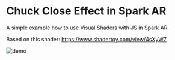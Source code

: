 # Chuck Close Effect in Spark AR

A simple example how to use Visual Shaders with JS in Spark AR.

Based on this shader: [https://www.shadertoy.com/view/4sXyW7
](https://www.shadertoy.com/view/4sXyW7)

![demo](https://github.com/kamend/ChuckClose-SparkAR/raw/master/demo.png)




